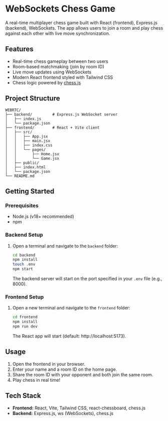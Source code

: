 # WebSockets Chess Game

A real-time multiplayer chess game built with React (frontend), Express.js (backend), WebSockets. The app allows users to join a room and play chess against each other with live move synchronization.

## Features
- Real-time chess gameplay between two users
- Room-based matchmaking (join by room ID)
- Live move updates using WebSockets
- Modern React frontend styled with Tailwind CSS
- Chess logic powered by [chess.js](https://github.com/jhlywa/chess.js)

## Project Structure
```
WEBRTC/
├── backend/         # Express.js WebSocket server
│   ├── index.js
│   └── package.json
├── frontend/        # React + Vite client
│   ├── src/
│   │   ├── App.jsx
│   │   ├── main.jsx
│   │   ├── index.css
│   │   └── pages/
│   │       ├── Home.jsx
│   │       └── Game.jsx
│   ├── public/
│   ├── index.html
│   └── package.json
└── README.md
```

## Getting Started

### Prerequisites
- Node.js (v18+ recommended)
- npm

### Backend Setup
1. Open a terminal and navigate to the `backend` folder:
   ```sh
   cd backend
   npm install
   touch .env
   npm start
   ```
   The backend server will start on the port specified in your `.env` file (e.g., 8000).

### Frontend Setup
1. Open a new terminal and navigate to the `frontend` folder:
   ```sh
   cd frontend
   npm install
   npm run dev
   ```
   The React app will start (default: http://localhost:5173).

## Usage
1. Open the frontend in your browser.
2. Enter your name and a room ID on the home page.
3. Share the room ID with your opponent and both join the same room.
4. Play chess in real time!

## Tech Stack
- **Frontend:** React, Vite, Tailwind CSS, react-chessboard, chess.js
- **Backend:** Express.js, ws (WebSockets), chess.js
